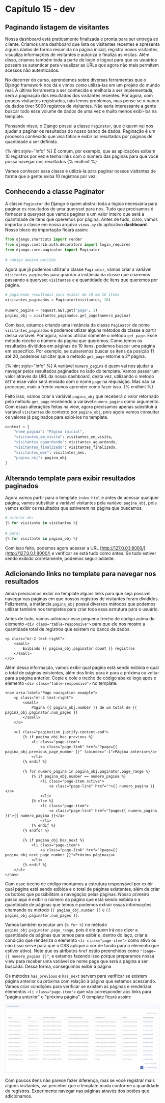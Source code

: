 # Capítulo 15 - dev

## Paginando listagem de visitantes

Nossa dashboard está praticamente finalizada e pronta para ser entrega ao cliente. Criamos uma dashboard que lista os visitantes recentes e apresenta alguns dados de forma resumida na página inicial, registra novos visitantes, visualiza informações de visitantes e autoriza e finaliza as visitas. Além disso, criamos também toda a parte de login e logout para que os usuários possam se autenticar para visualizar as URLs que agora não mais permitem acessos não autenticados.

No decorrer do curso, aprendemos sobre diversas ferramentas que o Django framework nos dá e vimos como utilizá-las em um projeto do mundo real. A última ferramenta a ser conhecida e melhoria a ser implementada, será a paginação dos resultados dos visitantes recentes. Por agora, com poucos visitantes registrados, não temos problemas, mas pense se o banco de dados tiver 5000 registros de visitantes. Não seria interessante a gente buscar todo esse volume de dados de uma vez e muito menos exibí-los na template.

Pensando nisso, o Django possui a classe `Paginator`, que é quem vai nos ajudar a paginar os resultados do nosso banco de dados. Paginação é um processo conhecido que visa fatiar e exibir os resultados por páginas de quantidade a ser definida.

{% hint style="info" %}
É comum, por exemplo, que as aplicações exibam 10 registros por vez e tenha links com o número das páginas para que você possa navegar nos resultados
{% endhint %}

Vamos conhecer essa classe e utilizá-la para paginar nossos visitantes de forma que a gente exiba 10 registros por vez.

## Conhecendo a classe Paginator

A classe `Paginator` do Django é quem abstrai toda a lógica necessária para paginar os resultados de uma queryset para nós. Tudo que precisamos é fornecer a queryset que vamos paginar e um valor inteiro que será a quantidade de itens que queremos por página. Antes de tudo, claro, vamos importar a classe em nossa arquivo `views.py` do aplicativo **dashboard**. Nosso bloco de importação ficará assim:

```python
from django.shortcuts import render
from django.contrib.auth.decorators import login_required
from django.core.paginator import Paginator

# código abaixo omitido
```

Agora que já podemos utilizar a classe `Paginator`, vamos criar a variável `visitantes_paginados` para guardar a instância da classe que criaremos passando a queryset `visitantes` e a quantidade de itens que queremos por página. 

```python
# paginando resultados para exibir de 10 em 10 itens
visitantes_paginados = Paginator(visitantes, 10)

numero_pagina = request.GET.get('page', 1)
pagina_obj = visitantes_paginados.get_page(numero_pagina)
```

Com isso, estamos criando uma instância da classe `Paginator` de nome `visitantes_paginados` e podemos utlizar alguns métodos da classe a partir dessa variável. Por agora, vamos utilizar somente o método `get_page`. Esse método recebe o número da página que queremos. Como temos os resultados divididos em páginas de 10 itens, podemos buscar uma página em específico. Por exemplo, se quiseremos buscar os itens da posição 11 até 20, podemos solicitar que o método `get_page` retorne a 2ª página.

{% hint style="info" %}
A variável `numero_pagina` é quem vai nos ajudar a navegar pelos resultados paginados no lado do template. Vamos passar um valor através da URL da nossa dashboard, desta vez, utilizando o método `GET` e esse valor será enviado com o nome `page` na requisição. Mas não se preocupe, mais a frente vamos aprender como fazer isso.
{% endhint %}

Feito isso, vamos criar a variável `pagina_obj` que receberá o valor retornado pelo método `get_page` recebendo a variável `numero_pagina` como argumento. Com essas alterações feitas na view, agora precisamos apenas substituir a variável `visitantes` do contexto por `pagina_obj`, pois agora vamos consultar os valores já paginados para exibi-los no template.

```python
context = {
    "nome_pagina": "Página inicial",
    "visitantes_em_visita": visitantes_em_visita,
    "visitantes_aguardando": visitantes_aguardando,
    "visitantes_finalizado": visitantes_finalizado,
    "visitantes_mes": visitantes_mes,
    "pagina_obj": pagina_obj
}
```

## Alterando template para exibir resultados paginados

Agora vamos partir para o template `index.html` e antes de acessar qualquer página, vamos substituir a variável visitantes pela variável `pagina_obj`, pois vamos exibir os resultados que estiverem na página que buscamos.

```python
# alterar de:
{% for visitante in visitantes %}

# para:
{% for visitante in pagina_obj %}
```

Com isso feito, podemos agora acessar a URL [http://127.0.0.1:8000/](http://127.0.0.1:8000/) e verificar se está tudo como antes. Se tudo estiver sendo exibido corretamente, podemos seguir adiante.

## Adicionando links no template para navegar nos resultados

Ainda precisamos exibir no template alguns links para que seja possível navegar nas páginas em que nossos registros de visitantes foram divididos. Felizmente, a instância `pagina_obj` possui diversos métodos que podemos utilizar também nos templates para criar toda essa estrutura para o usuário.

Antes de tudo, vamos adicionar esse pequeno trecho de código acima do elemento `<div class="table-responsive">` para que ele nos mostre a quantidade total de registros que existem no banco de dados.

```markup
<p class="mr-2 text-right">
    <small>
        Exibindo {{ pagina_obj.paginator.count }} registros
    </small>
</p>
```

Além dessa informação, vamos exibir qual página está sendo exibida e qual o total de páginas existentes, além dos links para ir para a próxima ou voltar para a página anterior. Copie e cole o trecho de código abaixo logo após o elemento `<div class="table-responsive">` no template.

```markup
<nav aria-label="Page navigation example">
    <p class="mr-2 text-right">
        <small>
            Página {{ pagina_obj.number }} de um total de {{ pagina_obj.paginator.num_pages }}
        </small>
    </p>

    <ul class="pagination justify-content-end">
        {% if pagina_obj.has_previous %}
            <li class="page-item">
                <a class="page-link" href="?page={{ pagina_obj.previous_page_number }}" tabindex="-1">Página anterior</a>
            </li>
        {% endif %}

        {% for numero_pagina in pagina_obj.paginator.page_range %}
            {% if pagina_obj.number == numero_pagina %}
                <li class="page-item active">
                    <a class="page-link" href="">{{ numero_pagina }}</a>
                </li>
            {% else %}
                <li class="page-item">
                    <a class="page-link" href="?page={{ numero_pagina }}">{{ numero_pagina }}</a>
                </li>
            {% endif %}
        {% endfor %}

        {% if pagina_obj.has_next %}
            <li class="page-item">
                <a class="page-link" href="?page={{ pagina_obj.next_page_number }}">Próxima página</a>
            </li>
        {% endif %}
    </ul>
</nav>
```

Com esse trecho de código montamos a estrutura responsável por exibir qual página está sendo exibida e o total de páginas existentes, além de criar os botões que possibilitam a navegação pelas páginas. Nosso primeiro passo aqui é exibir o número da página que está sendo exibida e a quantidade de páginas que temos e podemos extrair essas informações chamando os método `{{ pagina_obj.number }}` e `{{ pagina_obj.paginator.num_pages }}`.

Vamos também executar um `{% for %}` no método `pagina_obj.paginator.page_range`, pois é ele quem irá nos dizer a quantidade de páginas que temos para exibir e, dentro do laço, criar a condição que renderiza o elemento `<li class="page-item">` como ativo ou não \(isso serve para que o CSS aplique a cor de fundo para o elemento que estiver ativo\). Note que os atributos `href` estão preenchidos como `"?page={{ numero_pagina }}"`, e estamos fazendo isso porque preparamos nossa view para receber uma variável de nome page que será a página a ser buscada. Dessa forma, conseguimos exibir a página

Os métodos `has_previous` e `has_next` servem para verificar se existem página anterior ou próxima com relação à página que estamos acessando. Vamos criar condições para verificar se existem as páginas e renderizar elementos `<li class="page-item">` que vão corresponder aos links para "página anterior" e "próxima página". O template ficará assim:

![](../.gitbook/assets/screenshot_2020-04-13_19-51-06.png)

Com poucos itens não parece fazer diferença, mas se você registrar mais alguns visitantes, vai perceber que o template muda conforme a quantidade de registros. Experimente navegar nas páginas através dos botões que adicionamos.

